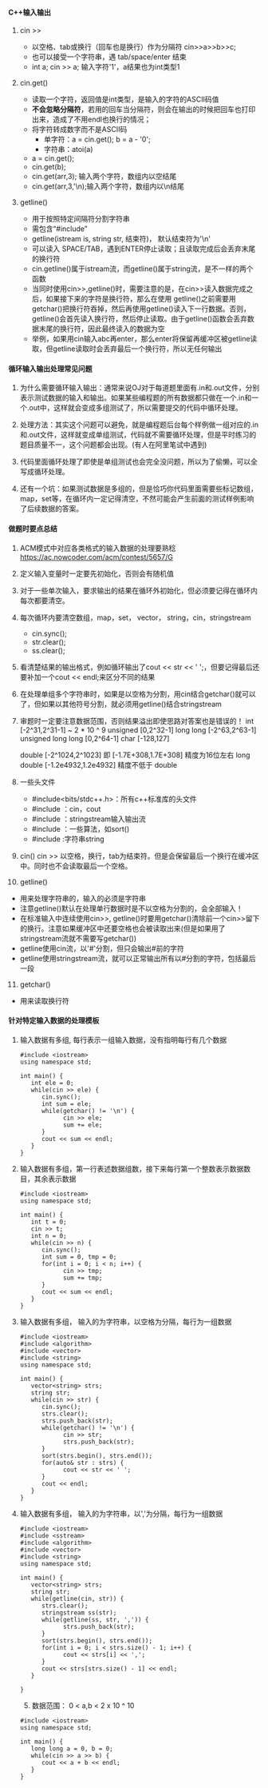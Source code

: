 ####  C++输入输出
1. cin >>
   - 以空格、tab或换行（回车也是换行）作为分隔符
        cin>>a>>b>>c;
   - 也可以接受一个字符串，遇 tab/space/enter 结束
   - int a; cin >> a; 输入字符'1'，a结果也为int类型1
2. cin.get()
   - 读取一个字符，返回值是int类型，是输入的字符的ASCII码值
   - **不会忽略分隔符**，若用的回车当分隔符，则会在输出的时候把回车也打印出来，造成了不用endl也换行的情况；
   - 将字符转成数字而不是ASCII码
     - 单字符：a = cin.get(); b = a - '0';
     - 字符串：atoi(a)
   - a = cin.get();
   - cin.get(b); 
   - cin.get(arr,3); 输入两个字符，数组内以空结尾
   - cin.get(arr,3,'\n);输入两个字符，数组内以\n结尾

3. getline()
   - 用于按照特定间隔符分割字符串
   - 需包含“#include<string>”
   - getline(istream is, string str, 结束符)， 默认结束符为'\n'
   - 可以读入 SPACE/TAB，遇到ENTER停止读取；且读取完成后会丢弃末尾的换行符
   - cin.getline()属于istream流，而getline()属于string流，是不一样的两个函数
   - 当同时使用cin>>,getline()时，需要注意的是，在cin>>读入数据完成之后，如果接下来的字符是换行符，那么在使用 getline()之前需要用getchar()把换行符吞掉，然后再使用getline()读入下一行数据。否则，getline()会首先读入换行符，然后停止读取。由于getline()函数会丢弃数据末尾的换行符，因此最终读入的数据为空
   - 举例，如果用cin输入abc再enter，那么enter将保留再缓冲区被getline读取，但getline读取时会丢弃最后一个换行符，所以无任何输出


#### 循环输入输出处理常见问题
1. 为什么需要循环输入输出：通常来说OJ对于每道题里面有.in和.out文件，分别表示测试数据的输入和输出。如果某些编程题的所有数据都只做在一个.in和一个.out中，这样就会变成多组测试了，所以需要提交的代码中循环处理。

2. 处理方法：其实这个问题可以避免，就是编程题后台每个样例做一组对应的.in和.out文件，这样就变成单组测试，代码就不需要循环处理，但是平时练习的题目质量不一，这个问题都会出现。(有人在阿里笔试中遇到)

3. 代码里面循环处理了即使是单组测试也会完全没问题，所以为了偷懒，可以全写成循环处理。

4. 还有一个坑：如果测试数据是多组的，但是恰巧你代码里面需要些标记数组，map，set等，在循环内一定记得清空，不然可能会产生前面的测试样例影响了后续数据的答案。

#### 做题时要点总结
1. ACM模式中对应各类格式的输入数据的处理要熟稔
   https://ac.nowcoder.com/acm/contest/5657/G
2. 定义输入变量时一定要先初始化，否则会有随机值
3. 对于一些单次输入，要求输出的结果在循环外初始化，但必须要记得在循环内每次都要清空。
4. 每次循环内要清空数组，map，set， vector， string，cin，stringstream
      - cin.sync();
      - str.clear();
      - ss.clear();
5. 看清楚结果的输出格式，例如循环输出了cout << str << ' ';，但要记得最后还要补加一个cout << endl;来区分不同的结果
6. 在处理单组多个字符串时，如果是以空格为分割，用cin结合getchar()就可以了，但如果以其他符号分割，就必须用getline()结合stringstream
7. 审题时一定要注意数据范围，否则结果溢出即使思路对答案也是错误的！
      int                        [-2^31,2^31-1] ~ 2 * 10 ^ 9
      unsigned                   [0,2^32-1]
      long long                  [-2^63,2^63-1]
      unsigned long long         [0,2^64-1]
      char                       [-128,127]

      double        [-2^1024,2^1023] 即 [-1.7E+308,1.7E+308] 精度为16位左右
      long double   [-1.2e4932,1.2e4932] 精度不低于 double


8. 一些头文件
   - #include<bits/stdc++.h>：所有c++标准库的头文件
   - #include <iostream>：cin，cout
   - #include <sstream>：stringstream输入输出流
   - #include <algorithm>：一些算法，如sort()
   - #include <string>:字符串string
9.  cin()
   cin >> 以空格，换行，tab为结束符。但是会保留最后一个换行在缓冲区中。同时也不会读取最后一个空格。
11. getline()
   - 用来处理字符串的，输入的必须是字符串
   - 注意getline()默认在处理单行数据时是不以空格为分割的，会全部输入！
   - 在标准输入中连续使用cin>>, getline()时要用getchar()清除前一个cin>>留下的换行。注意如果缓冲区中还要空格也会被读取出来(但是如果用了stringstream流就不需要写getchar())
   - getline使用cin流，以'#'分割，但只会输出#前的字符
   - getline使用stringstream流，就可以正常输出所有以#分割的字符，包括最后一段
11. getchar()
   - 用来读取换行符

#### 针对特定输入数据的处理模板
1. 输入数据有多组, 每行表示一组输入数据，没有指明每行有几个数据
   ```
   #include <iostream>
   using namespace std;

   int main() {
      int ele = 0;
      while(cin >> ele) {
         cin.sync();
         int sum = ele;
         while(getchar() != '\n') {
               cin >> ele;
               sum += ele;
         }
         cout << sum << endl;
      }
   }
   ```
2. 输入数据有多组，第一行表述数据组数，接下来每行第一个整数表示数据数目，其余表示数据
   ```
   #include <iostream>
   using namespace std;

   int main() {
      int t = 0;
      cin >> t;
      int n = 0;
      while(cin >> n) {
         cin.sync();
         int sum = 0, tmp = 0;
         for(int i = 0; i < n; i++) {
               cin >> tmp;
               sum += tmp;
         }
         cout << sum << endl;
      }
   }
   ```

3. 输入数据有多组， 输入的为字符串，以空格为分隔，每行为一组数据
   ```
   #include <iostream>
   #include <algorithm>
   #include <vector>
   #include <string>
   using namespace std;

   int main() {
      vector<string> strs;
      string str;
      while(cin >> str) {
         cin.sync();
         strs.clear();
         strs.push_back(str);
         while(getchar() != '\n') {
               cin >> str;
               strs.push_back(str);
         }
         sort(strs.begin(), strs.end());
         for(auto& str : strs) {
               cout << str << ' ';
         }
         cout << endl;
      }
   }
   ```

4. 输入数据有多组， 输入的为字符串，以','为分隔，每行为一组数据
   ```
   #include <iostream>
   #include <sstream>
   #include <algorithm>
   #include <vector>
   #include <string>
   using namespace std;

   int main() {
      vector<string> strs;
      string str;
      while(getline(cin, str)) {
         strs.clear();
         stringstream ss(str);
         while(getline(ss, str, ',')) {
               strs.push_back(str);
         }
         sort(strs.begin(), strs.end());
         for(int i = 0; i < strs.size() - 1; i++) {
               cout << strs[i] << ',';
         }
         cout << strs[strs.size() - 1] << endl;
      }
      
   }
   ```
   5. 数据范围： 0 < a,b < 2 x 10 ^ 10
   ```
   #include <iostream>
   using namespace std;

   int main() {
      long long a = 0, b = 0;
      while(cin >> a >> b) {
         cout << a + b << endl;
      }
   }
   ```